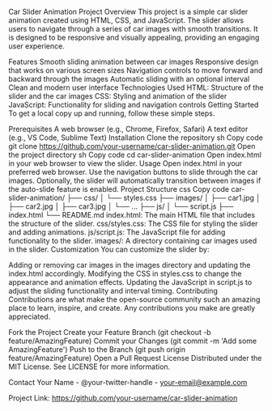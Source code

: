 Car Slider Animation Project
Overview
This project is a simple car slider animation created using HTML, CSS, and JavaScript. The slider allows users to navigate through a series of car images with smooth transitions. It is designed to be responsive and visually appealing, providing an engaging user experience.

Features
Smooth sliding animation between car images
Responsive design that works on various screen sizes
Navigation controls to move forward and backward through the images
Automatic sliding with an optional interval
Clean and modern user interface
Technologies Used
HTML: Structure of the slider and the car images
CSS: Styling and animation of the slider
JavaScript: Functionality for sliding and navigation controls
Getting Started
To get a local copy up and running, follow these simple steps.

Prerequisites
A web browser (e.g., Chrome, Firefox, Safari)
A text editor (e.g., VS Code, Sublime Text)
Installation
Clone the repository
sh
Copy code
git clone https://github.com/your-username/car-slider-animation.git
Open the project directory
sh
Copy code
cd car-slider-animation
Open index.html in your web browser to view the slider.
Usage
Open index.html in your preferred web browser.
Use the navigation buttons to slide through the car images.
Optionally, the slider will automatically transition between images if the auto-slide feature is enabled.
Project Structure
css
Copy code
car-slider-animation/
├── css/
│   └── styles.css
├── images/
│   ├── car1.jpg
│   ├── car2.jpg
│   ├── car3.jpg
│   └── ...
├── js/
│   └── script.js
├── index.html
└── README.md
index.html: The main HTML file that includes the structure of the slider.
css/styles.css: The CSS file for styling the slider and adding animations.
js/script.js: The JavaScript file for adding functionality to the slider.
images/: A directory containing car images used in the slider.
Customization
You can customize the slider by:

Adding or removing car images in the images directory and updating the index.html accordingly.
Modifying the CSS in styles.css to change the appearance and animation effects.
Updating the JavaScript in script.js to adjust the sliding functionality and interval timing.
Contributing
Contributions are what make the open-source community such an amazing place to learn, inspire, and create. Any contributions you make are greatly appreciated.

Fork the Project
Create your Feature Branch (git checkout -b feature/AmazingFeature)
Commit your Changes (git commit -m 'Add some AmazingFeature')
Push to the Branch (git push origin feature/AmazingFeature)
Open a Pull Request
License
Distributed under the MIT License. See LICENSE for more information.

Contact
Your Name - @your-twitter-handle - your-email@example.com

Project Link: https://github.com/your-username/car-slider-animation
